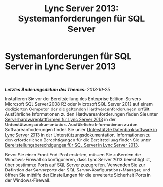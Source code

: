 ﻿---
title: 'Lync Server 2013: Systemanforderungen für SQL Server'
TOCTitle: Systemanforderungen für SQL Server
ms:assetid: 9c235085-cbfa-4e9e-9cec-3f5749039a6b
ms:mtpsurl: https://technet.microsoft.com/de-de/library/JJ205112(v=OCS.15)
ms:contentKeyID: 49294884
ms.date: 07/20/2017
mtps_version: v=OCS.15
ms.translationtype: HT
---

# Systemanforderungen für SQL Server in Lync Server 2013

 

_**Letztes Änderungsdatum des Themas:** 2013-10-25_

Installieren Sie vor der Bereitstellung des Enterprise Edition-Servers Microsoft SQL Server 2008 R2 oder Microsoft SQL Server 2012 auf einem dedizierten Computer, der die geltenden Hardwareanforderungen erfüllt. Ausführliche Informationen zu den Hardwareanforderungen finden Sie unter [Serverhardwareplattformen für Lync Server 2013](lync-server-2013-server-hardware-platforms.md) in der Unterstützungsdokumentation. Ausführliche Informationen zu den Softwareanforderungen finden Sie unter [Unterstützte Datenbanksoftware in Lync Server 2013](lync-server-2013-database-software-support.md) in der Unterstützungsdokumentation. Informationen zu den erforderlichen Berechtigungen für die Bereitstellung finden Sie unter [Bereitstellungsberechtigungen für SQL Server in Lync Server 2013](lync-server-2013-deployment-permissions-for-sql-server.md).

Bevor Sie einen Front-End-Pool erstellen, müssen Sie außerdem die Windows-Firewall so konfigurieren, dass Lync Server 2013 berechtigt ist, über bestimmte Ports auf SQL Server zuzugreifen. Verwenden Sie zur Definition der Serverports den SQL Server-Konfigurations-Manager, und öffnen Sie mithilfe der Einstellungen für die erweiterte Sicherheit Ports in der Windows-Firewall.

